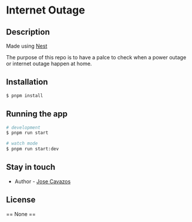 # Internet Outage

## Description

Made using [Nest](https://github.com/nestjs/nest)

The purpose of this repo is to have a palce to check when a power outage or internet outage happen at home.

## Installation

```bash
$ pnpm install
```

## Running the app

```bash
# development
$ pnpm run start

# watch mode
$ pnpm run start:dev
```

## Stay in touch

- Author - [Jose Cavazos](mailto://jgcavazos96@hotmail.com)

## License

== None ==
